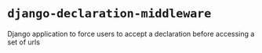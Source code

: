 # `django-declaration-middleware`

Django application to force users to accept a declaration before accessing a set of urls

